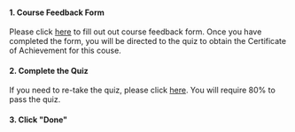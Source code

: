 <head><base target="_blank"> </head>

#### 1. Course Feedback Form

Please click [here](https://www.surveymonkey.ca/r/gs_fme) to fill out out course feedback form.
Once you have completed the form, you will be directed to the quiz to obtain the Certificate of Achievement for this couse.

#### 2. Complete the Quiz

If you need to re-take the quiz, please click [here](http://fme.ly/gswtfpquiz). You will require 80% to pass the quiz.

#### 3. Click "Done"
